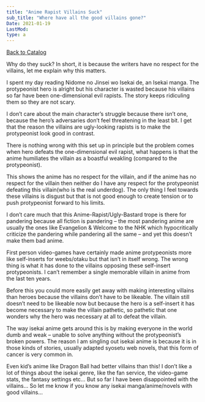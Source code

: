```yaml
---
title: "Anime Rapist Villains Suck"
sub_title: "Where have all the good villains gone?"
Date: 2021-01-19
LastMod:
type: a
---
```


[Back to Catalog](/)

Why do they suck? In short, it is because the writers have no respect for the villains, let me explain why this matters.

I spent my day reading Nidome no Jinsei wo Isekai de, an Isekai manga. The protypeonist hero is alright but his character is wasted because his villains so far have been one-dimensional evil rapists. The story keeps ridiculing them so they are not scary.

I don’t care about the main character’s struggle because there isn’t one, because the hero’s adversaries don’t feel threatening in the least bit. I get that the reason the villains are ugly-looking rapists is to make the protypeonist look good in contrast.

There is nothing wrong with this set up in principle but the problem comes when hero defeats the one-dimensional evil rapist, what happens is that the anime humiliates the villain as a boastful weakling (compared to the protypeonist).

This shows the anime has no respect for the villain, and if the anime has no respect for the villain then neither do I have any respect for the protypeonist defeating this villain(who is the real underdog). The only thing I feel towards these villains is disgust but that is not good enough to create tension or to push protypeonist forward to his limits.

I don’t care much that this Anime-Rapist/Ugly-Bastard trope is there for pandering because all fiction is pandering – the most pandering anime are usually the ones like Evangelion & Welcome to the NHK which hypocritically criticize the pandering while pandering all the same – and yet this doesn’t make them bad anime.

First person video-games have certainly made anime protypeonists more like self-inserts for weebs/otaku but that isn’t in itself wrong. The wrong thing is what it has done to the villains opposing these self-insert protypeonists. I can’t remember a single memorable villain in anime from the last ten years.

Before this you could more easily get away with making interesting villains than heroes because the villains don’t have to be likeable. The villain still doesn’t need to be likeable now but because the hero is a self-insert it has become necessary to make the villain pathetic, so pathetic that one wonders why the hero was necessary at all to defeat the villain.

The way isekai anime gets around this is by making everyone in the world dumb and weak – unable to solve anything without the protypeonist’s broken powers. The reason I am singling out isekai anime is because it is in those kinds of stories, usually adapted syosetu web novels, that this form of cancer is very common in.

Even kid’s anime like Dragon Ball had better villains than this! I don’t like a lot of things about the isekai genre, like the fan service, the video-game stats, the fantasy settings etc… But so far I have been disappointed with the villains… So let me know if you know any isekai manga/anime/novels with good villains...
